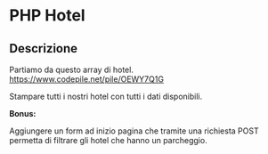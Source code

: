 # PHP Hotel

## Descrizione

Partiamo da questo array di hotel. https://www.codepile.net/pile/OEWY7Q1G

Stampare tutti i nostri hotel con tutti i dati disponibili.

**Bonus:**

Aggiungere un form ad inizio pagina che tramite una richiesta POST permetta di filtrare gli hotel che hanno un parcheggio.